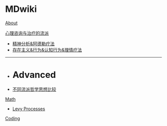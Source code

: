 # MDwiki

[About](index.md)

[心理咨询与治疗的流派]()

  * [精神分析&阿德勒疗法]( 心理咨询/精神分析&阿德勒疗法.md)
  * [存在主义&行为&认知行为&理情疗法]( 心理咨询/存在主义&行为&认知行为&理情疗法.md)
- - - -
  * # Advanced
  * [不同流派哲学思想比较](心理咨询/不同流派哲学思想比较.md)

[Math]()

  * [Levy Processes](math/levy_processes.md)

[Coding](coding/PythonNote.md)


<script src="https://polyfill.io/v3/polyfill.min.js?features=es6"></script>
<script id="MathJax-script" async src="https://cdn.jsdelivr.net/npm/mathjax@3/es5/tex-mml-chtml.js"></script>
